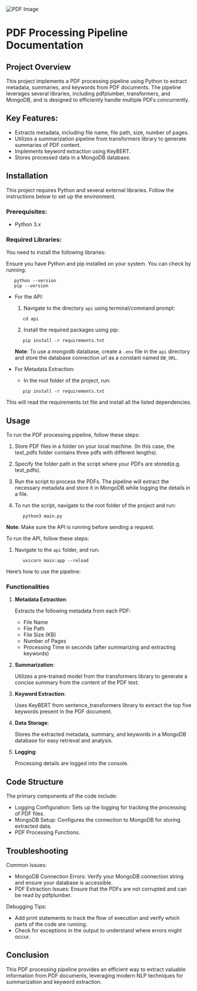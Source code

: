 ![PDF Image](https://www.pexels.com/photo/pile-of-folders-357514/)

# PDF Processing Pipeline Documentation

## Project Overview

This project implements a PDF processing pipeline using Python to extract metadata, summaries, and keywords from PDF documents. The pipeline leverages several libraries, including pdfplumber, transformers, and MongoDB, and is designed to efficiently handle multiple PDFs concurrently.

## Key Features:

- Extracts metadata, including file name, file path, size, number of pages.
- Utilizes a summarization pipeline from transformers library to generate summaries of PDF content.
- Implements keyword extraction using KeyBERT.
- Stores processed data in a MongoDB database.

## Installation

This project requires Python and several external libraries. Follow the instructions below to set up the environment.
### Prerequisites:

- Python 3.x

### Required Libraries:

You need to install the following libraries:

   Ensure you have Python and pip installed on your system. You can check by running:

   ```shell copy
      python --version
      pip --version
   ```
   - For the API:
     1. Navigate to the directory `api` using terminal/command prompt:

      ```shell copy
         cd api
      ```

     2. Install the required packages using pip:

      ```shell copy
         pip install -r requirements.txt
      ```
   
      **Note**: To use a mongodb database, create a `.env` file in the `api` directory and store the database connection url as a constant named `DB_URL`.


- For Metadata Extraction:
   - In the root folder of the project, run:
   ```shell
      pip install -r requirements.txt
   ```
This will read the requirements.txt file and install all the listed dependencies.

## Usage

To run the PDF processing pipeline, follow these steps:

1. Store PDF files in a folder on your local machine. (In this case, the test_pdfs folder contains three pdfs with different lengths).
2. Specify the folder path in the script where your PDFs are stored(e.g. test_pdfs).
3. Run the script to process the PDFs. The pipeline will extract the necessary metadata and store it in MongoDB while logging the details in a file.
4. To run the script, navigate to the root folder of the project and run:
   
   ```shell
      python3 main.py
   ```
**Note**: Make sure the API is running before sending a request.
   
To run the API, follow these steps:

   1. Navigate to the `api` folder, and run:
   
      ```shell copy
         uvicorn main:app --reload
      ```

Here’s how to use the pipeline:

### Functionalities

1. **Metadata Extraction**:

   Extracts the following metadata from each PDF:
   - File Name
   - File Path
   - File Size (KB)
   - Number of Pages
   - Processing Time in seconds (after summarizing and extracting keywords)

2. **Summarization**:

   Utilizes a pre-trained model from the transformers library to generate a concise summary from the content
   of the PDF text.

3. **Keyword Extraction**:

   Uses KeyBERT from sentence_transformers library to extract the top five keywords present in the PDF document.

4. **Data Storage**:

   Stores the extracted metadata, summary, and keywords in a MongoDB database for easy retrieval and analysis.

5. **Logging**:

   Processing details are logged into the console.

## Code Structure

The primary components of the code include:

- Logging Configuration: Sets up the logging for tracking the processing of PDF files.
- MongoDB Setup: Configures the connection to MongoDB for storing extracted data.
- PDF Processing Functions.

## Troubleshooting
Common Issues:

- MongoDB Connection Errors: Verify your MongoDB connection string and ensure your database is accessible.
- PDF Extraction Issues: Ensure that the PDFs are not corrupted and can be read by pdfplumber.

Debugging Tips:

- Add print statements to track the flow of execution and verify which parts of the code are running.
- Check for exceptions in the output to understand where errors might occur.

## Conclusion

This PDF processing pipeline provides an efficient way to extract valuable information from PDF documents, leveraging modern NLP techniques for summarization and keyword extraction.